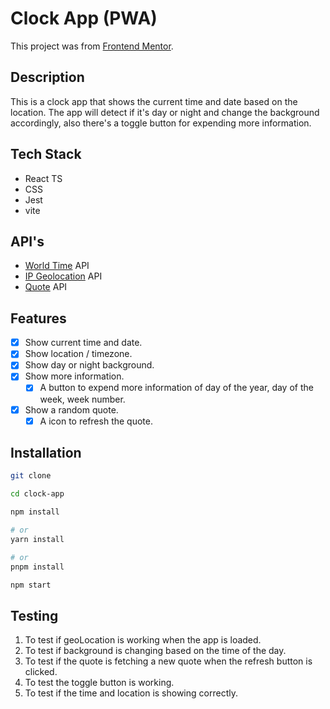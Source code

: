 # Clock App (PWA)

This project was from [Frontend Mentor](https://www.frontendmentor.io/challenges/clock-app-LMFaxFwrM).

## Description

This is a clock app that shows the current time and date based on the location. The app will detect if it's day or night and change the background accordingly, also there's a toggle button for expending more information.

## Tech Stack

- React TS
- CSS
- Jest
- vite

## API's

- [World Time](http://worldtimeapi.org/) API
- [IP Geolocation](https://ipbase.com/) API
- [Quote](https://github.com/lukePeavey/quotable) API

## Features

- [x] Show current time and date.
- [x] Show location / timezone.
- [x] Show day or night background.
- [x] Show more information.
  - [x] A button to expend more information of day of the year, day of the week, week number.
- [x] Show a random quote.
  - [x] A icon to refresh the quote.

## Installation

```bash
git clone
```

```bash
cd clock-app
```

```bash
npm install

# or
yarn install

# or
pnpm install
```

```bash
npm start
```

## Testing

1. To test if geoLocation is working when the app is loaded.
2. To test if background is changing based on the time of the day.
3. To test if the quote is fetching a new quote when the refresh button is clicked.
4. To test the toggle button is working.
5. To test if the time and location is showing correctly.
